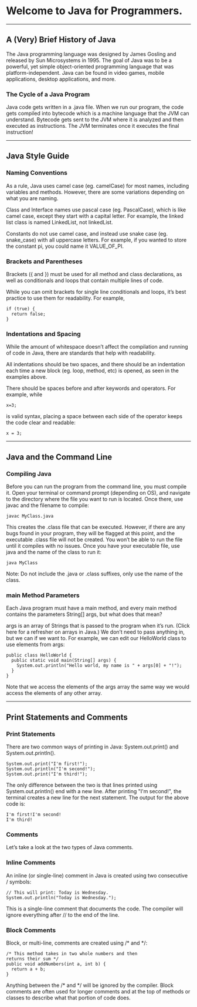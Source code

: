 # Welcome to Java for Programmers.
---
## A (Very) Brief History of Java
The Java programming language was designed by James Gosling and released by Sun Microsystems in 1995. The goal of Java was to be a powerful, yet simple object-oriented programming language that was platform-independent. Java can be found in video games, mobile applications, desktop applications, and more.

### The Cycle of a Java Program
Java code gets written in a .java file. When we run our program, the code gets compiled into bytecode which is a machine language that the JVM can understand. Bytecode gets sent to the JVM where it is analyzed and then executed as instructions. The JVM terminates once it executes the final instruction!

---
## Java Style Guide
### Naming Conventions
As a rule, Java uses camel case (eg. camelCase) for most names, including variables and methods. However, there are some variations depending on what you are naming.

Class and Interface names use pascal case (eg. PascalCase), which is like camel case, except they start with a capital letter. For example, the linked list class is named LinkedList, not linkedList.

Constants do not use camel case, and instead use snake case (eg. snake_case) with all uppercase letters. For example, if you wanted to store the constant pi, you could name it VALUE_OF_PI.

### Brackets and Parentheses
Brackets ({ and }) must be used for all method and class declarations, as well as conditionals and loops that contain multiple lines of code.

While you can omit brackets for single line conditionals and loops, it’s best practice to use them for readability. For example,
```
if (true) {
  return false;
}
```
### Indentations and Spacing
While the amount of whitespace doesn’t affect the compilation and running of code in Java, there are standards that help with readability.

All indentations should be two spaces, and there should be an indentation each time a new block (eg. loop, method, etc) is opened, as seen in the examples above.

There should be spaces before and after keywords and operators. For example, while
```
x=3;
```
is valid syntax, placing a space between each side of the operator keeps the code clear and readable:
```
x = 3;
```

---
## Java and the Command Line
### Compiling Java
Before you can run the program from the command line, you must compile it. Open your terminal or command prompt (depending on OS), and navigate to the directory where the file you want to run is located. Once there, use javac and the filename to compile:
```
javac MyClass.java
```
This creates the .class file that can be executed. However, if there are any bugs found in your program, they will be flagged at this point, and the executable .class file will not be created. You won’t be able to run the file until it compiles with no issues.
Once you have your executable file, use java and the name of the class to run it:
```
java MyClass
```
Note: Do not include the .java or .class suffixes, only use the name of the class.

### main Method Parameters
Each Java program must have a main method, and every main method contains the parameters String[] args, but what does that mean?

args is an array of Strings that is passed to the program when it’s run. (Click here for a refresher on arrays in Java.) We don’t need to pass anything in, but we can if we want to. For example, we can edit our HelloWorld class to use elements from args:
```
public class HelloWorld {
  public static void main(String[] args) {
    System.out.println("Hello world, my name is " + args[0] + "!");
  }
}
```
Note that we access the elements of the args array the same way we would access the elements of any other array.

---
## Print Statements and Comments
### Print Statements
There are two common ways of printing in Java: System.out.print() and System.out.println().
```
System.out.print("I'm first!");
System.out.println("I'm second!");
System.out.print("I'm third!");
```
The only difference between the two is that lines printed using System.out.println() end with a new line. After printing "I'm second!", the terminal creates a new line for the next statement. The output for the above code is:
```
I'm first!I'm second!
I'm third!
```

### Comments
Let’s take a look at the two types of Java comments.

### Inline Comments
An inline (or single-line) comment in Java is created using two consecutive / symbols:
```
// This will print: Today is Wednesday.
System.out.println("Today is Wednesday.");
```
This is a single-line comment that documents the code. The compiler will ignore everything after // to the end of the line.

### Block Comments
Block, or multi-line, comments are created using /* and */:
```
/* This method takes in two whole numbers and then
returns their sum */
public void addNumbers(int a, int b) {
  return a + b;
}
```
Anything between the /* and */ will be ignored by the compiler. Block comments are often used for longer comments and at the top of methods or classes to describe what that portion of code does.
